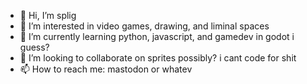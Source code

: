 - 👋 Hi, I’m splig
- 👀 I’m interested in video games, drawing, and liminal spaces
- 🌱 I’m currently learning python, javascript, and gamedev in godot i guess?
- 💞️ I’m looking to collaborate on sprites possibly? i cant code for shit
- 📫 How to reach me: mastodon or whatev 

<!---
scary4cat/scary4cat is a ✨ special ✨ repository because its `README.md` (this file) appears on your GitHub profile.
You can click the Preview link to take a look at your changes.
--->
